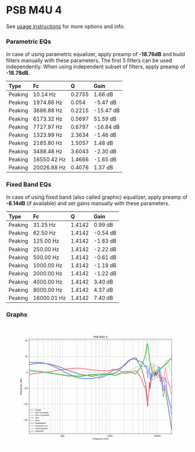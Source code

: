 # PSB M4U 4
See [usage instructions](https://github.com/jaakkopasanen/AutoEq#usage) for more options and info.

### Parametric EQs
In case of using parametric equalizer, apply preamp of **-18.76dB** and build filters manually
with these parameters. The first 5 filters can be used independently.
When using independent subset of filters, apply preamp of **-18.78dB**.

| Type    | Fc          |      Q | Gain      |
|:--------|:------------|:-------|:----------|
| Peaking | 10.14 Hz    | 0.2755 | 1.66 dB   |
| Peaking | 1974.86 Hz  | 0.054  | -5.47 dB  |
| Peaking | 3686.88 Hz  | 0.2215 | -15.47 dB |
| Peaking | 6173.32 Hz  | 0.5697 | 51.59 dB  |
| Peaking | 7727.97 Hz  | 0.6797 | -16.84 dB |
| Peaking | 1323.99 Hz  | 2.3634 | -1.46 dB  |
| Peaking | 2185.80 Hz  | 1.5057 | 1.48 dB   |
| Peaking | 3488.48 Hz  | 3.6043 | -2.30 dB  |
| Peaking | 16550.42 Hz | 1.4666 | -1.65 dB  |
| Peaking | 20026.88 Hz | 0.4076 | 1.37 dB   |

### Fixed Band EQs
In case of using fixed band (also called graphic) equalizer, apply preamp of **-8.14dB**
(if available) and set gains manually with these parameters.

| Type    | Fc          |      Q | Gain     |
|:--------|:------------|:-------|:---------|
| Peaking | 31.25 Hz    | 1.4142 | 0.99 dB  |
| Peaking | 62.50 Hz    | 1.4142 | -0.54 dB |
| Peaking | 125.00 Hz   | 1.4142 | -1.83 dB |
| Peaking | 250.00 Hz   | 1.4142 | -2.22 dB |
| Peaking | 500.00 Hz   | 1.4142 | -0.61 dB |
| Peaking | 1000.00 Hz  | 1.4142 | -1.19 dB |
| Peaking | 2000.00 Hz  | 1.4142 | -1.22 dB |
| Peaking | 4000.00 Hz  | 1.4142 | 3.40 dB  |
| Peaking | 8000.00 Hz  | 1.4142 | 4.37 dB  |
| Peaking | 16000.01 Hz | 1.4142 | 7.40 dB  |

### Graphs
![](./PSB%20M4U%204.png)